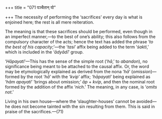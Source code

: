+++
title = "071 पञ्चैतान् यो"

+++
The necessity of performing the ‘sacrifices’ every day is what is
enjoined here; the rest is all mere reiteration.

The meaning is that these sacrifices should be performed, even though in
an imperfect manner,—to the best of one’s ability; this also follows
from the compulsory character of the acts; hence the text has added the
phrase ‘*to the best of his capacity*;’—the ‘*tasi*’ affix being added
to the term ‘*śakti*,’ which is included in the ‘*ādyādī*’ group.

‘*Hāpayati*’—This has the sense of the simple root (‘*hā*,’ to
*abandon*), no significance being meant to be attached to the causal
affix. Or, the word may be etymologically explained as derived from the
nona ‘*hā*’ (*omission*)—formed by the root ‘*hā*’ with the ‘*kvip*’
affix; ‘*hāpayati*’ being explained as ‘*hām* *apayati*’ ‘brings about
omission;’ *āp* + *kvip*, and then the nominal root formed by the
addition of the affix ‘*nich*.’ The meaning, in any case, is ‘*omits
not*.’

Living in his own house—where the ‘slaughter-houses’ cannot be
avoided—he does not become tainted with the sin resulting from them.
This is said in praise of the sacrifices.—(71)


